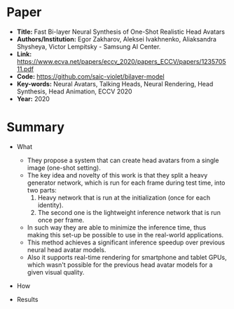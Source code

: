 # Paper
- __Title:__ Fast Bi-layer Neural Synthesis of One-Shot Realistic Head Avatars
- __Authors/Institution:__ Egor Zakharov, Aleksei Ivakhnenko, Aliaksandra Shysheya, Victor Lempitsky -  Samsung AI Center.
- __Link:__ https://www.ecva.net/papers/eccv_2020/papers_ECCV/papers/123570511.pdf
- __Code:__ https://github.com/saic-violet/bilayer-model
- __Key-words:__ Neural Avatars, Talking Heads, Neural Rendering, Head Synthesis, Head Animation, ECCV 2020
- __Year:__ 2020

# Summary
- What
  - They propose a system that can create head avatars from a single image (one-shot setting).
  - The key idea and novelty of this work is that they split a heavy generator network, which is run for each frame during test time, into two parts:
    1) Heavy network that is run at the initialization (once for each identity).
    2) The second one is the lightweight inference network that is run once per frame.
  - In such way they are able to minimize the inference time, thus making this set-up be possible to use in the real-world applications.
  - This method achieves a significant inference speedup over previous neural head avatar models.
  - Also it supports real-time rendering for smartphone and tablet GPUs, which wasn't possible for the previous head avatar models for a given visual quality.
  
  

- How
- Results

